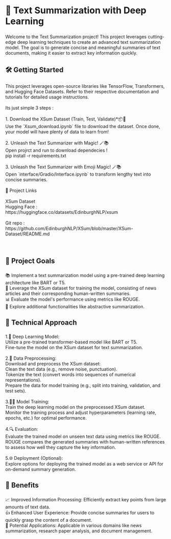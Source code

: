 
<h1 align="left">🌟 Text Summarization with Deep Learning</h1>

###

<p align="left">Welcome to the Text Summarization project! This project leverages cutting-edge deep learning techniques to create an advanced text summarization model. The goal is to generate concise and meaningful summaries of text documents, making it easier to extract key information quickly.</p>

###

<h2 align="left">🛠 Getting Started</h2>

###

<p align="left">This project leverages open-source libraries like TensorFlow, Transformers, and Hugging Face Datasets. Refer to their respective documentation and tutorials for detailed usage instructions.<br><br>Its just simple 3 steps :<br><br>1. Download the XSum Dataset (Train, Test, Validate)*📦🔽<br>   Use the `Xsum_download.ipynb` file to download the dataset. Once done, your model will have plenty of data to learn from! <br><br>2. Unleash the Text Summarizer with  Magic! 🪄📚<br> Open projrct and run to download dependecies ! <br> pip install -r requirements.txt  <br>  <br>3. Unleash the Text Summarizer with Emoji Magic! 🪄📚<br>   Open `interface/Gradio/Interface.ipynb` to transform lengthy text into concise summaries.<br><br>📂 Project Links<br><br>XSum Dataset<br>Hugging Face :  <br>https://huggingface.co/datasets/EdinburghNLP/xsum<br><br>Git repo :<br>https://github.com/EdinburghNLP/XSum/blob/master/XSum-Dataset/README.md<br><br><br></p>

###

<h2 align="left">🚀 Project Goals</h2>

###

<p align="left">📚 Implement a text summarization model using a pre-trained deep learning architecture like BART or T5.<br>📰 Leverage the XSum dataset for training the model, consisting of news articles and their corresponding human-written summaries.<br>📊 Evaluate the model's performance using metrics like ROUGE.<br>📝 Explore additional functionalities like abstractive summarization.</p>

###

<h2 align="left">🔧 Technical Approach</h2>

###

<p align="left">1.🤖 Deep Learning Model:<br>Utilize a pre-trained transformer-based model like BART or T5.<br>Fine-tune the model on the XSum dataset for text summarization.<br><br>2.🧹 Data Preprocessing:<br>Download and preprocess the XSum dataset:<br>Clean the text data (e.g., remove noise, punctuation).<br>Tokenize the text (convert words into sequences of numerical representations).<br>Prepare the data for model training (e.g., split into training, validation, and test sets).<br><br>3.🏋️‍♂️ Model Training:<br>Train the deep learning model on the preprocessed XSum dataset.<br>Monitor the training process and adjust hyperparameters (learning rate, epochs, etc.) for optimal performance.<br><br>4.🔍 Evaluation:<br>Evaluate the trained model on unseen text data using metrics like ROUGE.<br>ROUGE compares the generated summaries with human-written references to assess how well they capture the key information.<br><br>5.🌐 Deployment (Optional):<br>Explore options for deploying the trained model as a web service or API for on-demand summary generation.</p>

###

<h2 align="left">🎯 Benefits</h2>

###

<p align="left">📈 Improved Information Processing: Efficiently extract key points from large amounts of text data.<br>👍 Enhanced User Experience: Provide concise summaries for users to quickly grasp the content of a document.<br>💼 Potential Applications: Applicable in various domains like news summarization, research paper analysis, and document management.</p>

###
